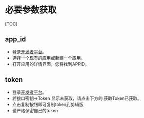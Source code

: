 # 必要参数获取
[TOC]

## app_id
- 登录[开发者平台](https://user.3r60.top/dev/applist.php)。
- 选择一个现有的应用或新建一个应用。
- 打开应用的详情界面，您将找到APPID。

## token
- 登录[开发者平台](https://user.3r60.top/dev/)。
- 若接口密钥->Token 显示未获取，请点击下方的 获取Token已获取。
- 点击复制按钮即可复制token到剪辑版
- 请严格保密自己的token